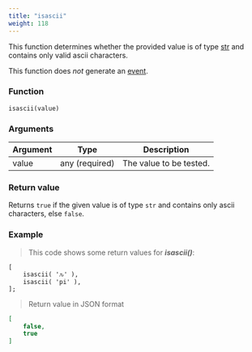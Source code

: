 ```yaml
---
title: "isascii"
weight: 118
---
```


This function determines whether the provided value is of
type [str](../../data-types/str) and contains only valid ascii characters.

This function does *not* generate an [event](../../overview/events).

### Function

`isascii(value)`

### Arguments

Argument | Type | Description
-------- | ---- | -----------
value | any (required) | The value to be tested.

### Return value

Returns `true` if the given value is of type `str` and contains only ascii characters, else `false`.

### Example

> This code shows some return values for ***isascii()***:

```thingsdb,json_response
[
    isascii( 'ԉ' ),
    isascii( 'pi' ),
];
```

> Return value in JSON format

```json
[
    false,
    true
]
```
